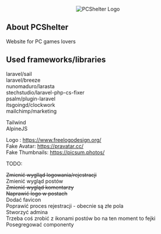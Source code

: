 <p align="center"><img src="public/storage/logo.png" alt="PCShelter Logo"></p>

## About PCShelter

Website for PC games lovers

## Used frameworks/libraries

laravel/sail </br>
laravel/breeze </br>
nunomaduro/larasta </br>
stechstudio/laravel-php-cs-fixer </br>
psalm/plugin-laravel </br>
itsgoingd/clockwork </br>
mailchimp/marketing </br>

Tailwind </br>
AlpineJS

Logo : https://www.freelogodesign.org/ </br>
Fake Avatar: https://pravatar.cc/ </br>
Fake Thumbnails: https://picsum.photos/

TODO:

<s>Zmienić wyglląd logowania/rejestracji</s> </br>
Zmienić wygląd postów </br>
<s>Zmienić wygląd komentarzy</s> </br>
<s>Naprawić logo w postach </s></br>
Dodać favicon </br>
Poprawić proces rejestracji - obecnie są złe pola </br>
Stworzyć admina </br>
Trzeba coś zrobić z ikonami postów bo na ten moment to fejki </br>
Posegregować componenty </br>
